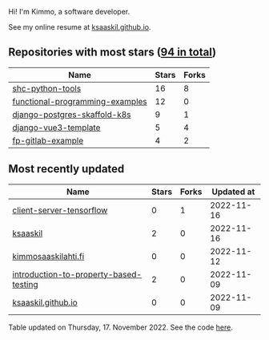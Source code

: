 Hi! I'm Kimmo, a software developer.

See my online resume at [ksaaskil.github.io](https://ksaaskil.github.io).

<!-- repositories starts -->

## Repositories with most stars ([94 in total](https://github.com/ksaaskil?tab=repositories))
| Name        | Stars           | Forks  |
| ------------- |-------------| -----|
|[shc-python-tools](https://github.com/ksaaskil/shc-python-tools)|16|8
|[functional-programming-examples](https://github.com/ksaaskil/functional-programming-examples)|12|0
|[django-postgres-skaffold-k8s](https://github.com/ksaaskil/django-postgres-skaffold-k8s)|9|1
|[django-vue3-template](https://github.com/ksaaskil/django-vue3-template)|5|4
|[fp-gitlab-example](https://github.com/ksaaskil/fp-gitlab-example)|4|2

<!-- repositories ends -->
<!-- recent_repositories starts -->

## Most recently updated
| Name        | Stars           | Forks  | Updated at
| ------------- |-------------| -----|-----|
|[client-server-tensorflow](https://github.com/ksaaskil/client-server-tensorflow)|0|1|2022-11-16
|[ksaaskil](https://github.com/ksaaskil/ksaaskil)|2|0|2022-11-16
|[kimmosaaskilahti.fi](https://github.com/ksaaskil/kimmosaaskilahti.fi)|0|0|2022-11-12
|[introduction-to-property-based-testing](https://github.com/ksaaskil/introduction-to-property-based-testing)|2|0|2022-11-09
|[ksaaskil.github.io](https://github.com/ksaaskil/ksaaskil.github.io)|0|0|2022-11-09

<!-- recent_repositories ends -->
<!-- updated_at starts -->
Table updated on Thursday, 17. November 2022. See the code [here](https://github.com/ksaaskil/ksaaskil).
<!-- updated_at ends -->
